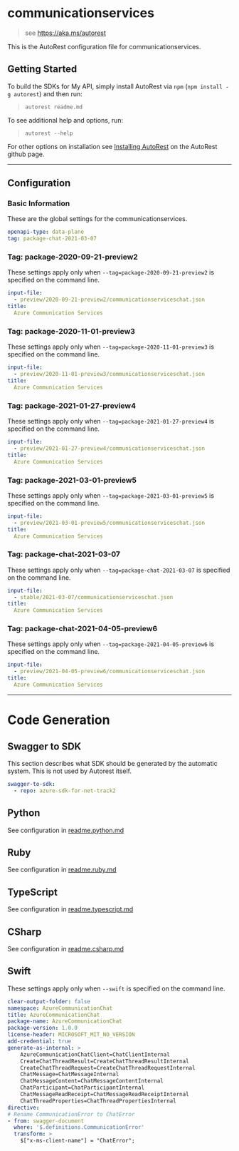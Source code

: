 # communicationservices

> see https://aka.ms/autorest

This is the AutoRest configuration file for communicationservices.

## Getting Started

To build the SDKs for My API, simply install AutoRest via `npm` (`npm install -g autorest`) and then run:

> `autorest readme.md`

To see additional help and options, run:

> `autorest --help`

For other options on installation see [Installing AutoRest](https://aka.ms/autorest/install) on the AutoRest github page.

---

## Configuration

### Basic Information

These are the global settings for the communicationservices.

```yaml
openapi-type: data-plane
tag: package-chat-2021-03-07
```

### Tag: package-2020-09-21-preview2

These settings apply only when `--tag=package-2020-09-21-preview2` is specified on the command line.

```yaml $(tag) == 'package-2020-09-21-preview2'
input-file:
  - preview/2020-09-21-preview2/communicationserviceschat.json
title:
  Azure Communication Services
```

### Tag: package-2020-11-01-preview3

These settings apply only when `--tag=package-2020-11-01-preview3` is specified on the command line.

```yaml $(tag) == 'package-2020-11-01-preview3'
input-file:
  - preview/2020-11-01-preview3/communicationserviceschat.json
title:
  Azure Communication Services
```

### Tag: package-2021-01-27-preview4

These settings apply only when `--tag=package-2021-01-27-preview4` is specified on the command line.

```yaml $(tag) == 'package-2021-01-27-preview4'
input-file:
  - preview/2021-01-27-preview4/communicationserviceschat.json
title:
  Azure Communication Services
```

### Tag: package-2021-03-01-preview5

These settings apply only when `--tag=package-2021-03-01-preview5` is specified on the command line.

```yaml $(tag) == 'package-2021-03-01-preview5'
input-file:
  - preview/2021-03-01-preview5/communicationserviceschat.json
title:
  Azure Communication Services
```

### Tag: package-chat-2021-03-07

These settings apply only when `--tag=package-chat-2021-03-07` is specified on the command line.

```yaml $(tag) == 'package-chat-2021-03-07'
input-file:
  - stable/2021-03-07/communicationserviceschat.json
title:
  Azure Communication Services
```

### Tag: package-chat-2021-04-05-preview6

These settings apply only when `--tag=package-2021-04-05-preview6` is specified on the command line.

```yaml $(tag) == 'package-chat-2021-04-05-preview6'
input-file:
  - preview/2021-04-05-preview6/communicationserviceschat.json
title:
  Azure Communication Services
```

---

# Code Generation

## Swagger to SDK

This section describes what SDK should be generated by the automatic system.
This is not used by Autorest itself.

``` yaml $(swagger-to-sdk)
swagger-to-sdk:
  - repo: azure-sdk-for-net-track2
```

## Python

See configuration in [readme.python.md](./readme.python.md)

## Ruby

See configuration in [readme.ruby.md](./readme.ruby.md)

## TypeScript

See configuration in [readme.typescript.md](./readme.typescript.md)

## CSharp

See configuration in [readme.csharp.md](./readme.csharp.md)

## Swift

These settings apply only when `--swift` is specified on the command line.

```yaml $(swift)
clear-output-folder: false
namespace: AzureCommunicationChat
title: AzureCommunicationChat
package-name: AzureCommunicationChat
package-version: 1.0.0
license-header: MICROSOFT_MIT_NO_VERSION
add-credential: true
generate-as-internal: >
    AzureCommunicationChatClient=ChatClientInternal
    CreateChatThreadResult=CreateChatThreadResultInternal
    CreateChatThreadRequest=CreateChatThreadRequestInternal
    ChatMessage=ChatMessageInternal
    ChatMessageContent=ChatMessageContentInternal
    ChatParticipant=ChatParticipantInternal
    ChatMessageReadReceipt=ChatMessageReadReceiptInternal
    ChatThreadProperties=ChatThreadPropertiesInternal
directive:
# Rename CommunicationError to ChatError
- from: swagger-document
  where: '$.definitions.CommunicationError'
  transform: >
    $["x-ms-client-name"] = "ChatError";
```

